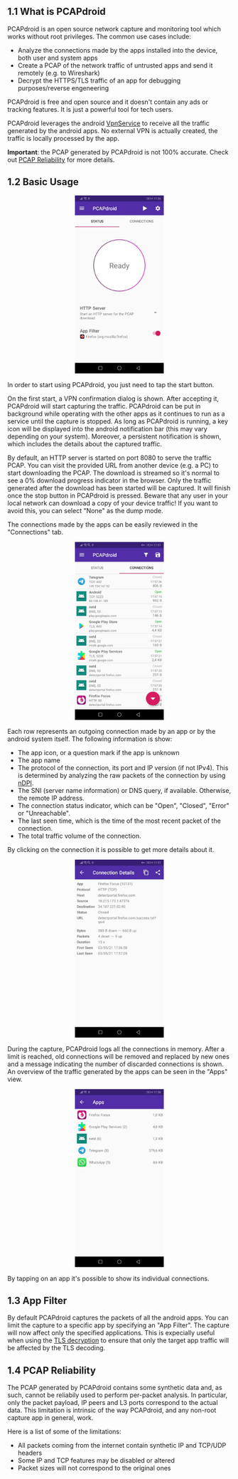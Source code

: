 ## 1.1 What is PCAPdroid

PCAPdroid is an open source network capture and monitoring tool which works without root privileges. The common use cases include:

- Analyze the connections made by the apps installed into the device, both user and system apps
- Create a PCAP of the network traffic of untrusted apps and send it remotely (e.g. to Wireshark)
- Decrypt the HTTPS/TLS traffic of an app for debugging purposes/reverse engeneering

PCAPdroid is free and open source and it doesn't contain any ads or tracking features. It is just a powerful tool for tech users.

PCAPdroid leverages the android [VpnService](https://developer.android.com/reference/android/net/VpnService) to receive all the traffic generated by the android apps. No external VPN is actually created, the traffic is locally processed by the app.

**Important**: the PCAP generated by PCAPdroid is not 100% accurate. Check out [PCAP Reliability](https://emanuele-f.github.io/PCAPdroid/quick_start#14-pcap-reliability) for more details.

## 1.2 Basic Usage

<p align="center">
<img src="https://raw.githubusercontent.com/emanuele-f/PCAPdroid/master/fastlane/metadata/android/en-US/images/phoneScreenshots/1.jpg" width="200" />
</p>

In order to start using PCAPdroid, you just need to tap the start button.

On the first start, a VPN confirmation dialog is shown. After accepting it, PCAPdroid will start capturing the traffic. PCAPdroid can be put in background while operating with the other apps as it continues to run as a service until the capture is stopped. As long as PCAPdroid is running, a key icon will be displayed into the android notification bar (this may vary depending on your system). Moreover, a persistent notification is shown, which includes the details about the captured traffic.

By default, an HTTP server is started on port 8080 to serve the traffic PCAP. You can visit the provided URL from another device (e.g. a PC) to start downloading the PCAP. The download is streamed so it's normal to see a 0% download progress indicator in the browser. Only the traffic generated after the download has been started will be captured. It will finish once the stop button in PCAPdroid is pressed. Beware that any user in your local network can download a copy of your device traffic! If you want to avoid this, you can select "None" as the dump mode.

The connections made by the apps can be easily reviewed in the "Connections" tab.

<p align="center">
<img src="https://raw.githubusercontent.com/emanuele-f/PCAPdroid/master/fastlane/metadata/android/en-US/images/phoneScreenshots/2.jpg" width="200" />
</p>

Each row represents an outgoing connection made by an app or by the android system itself. The following information is show:

  - The app icon, or a question mark if the app is unknown
  - The app name
  - The protocol of the connection, its port and IP version (if not IPv4). This is determined by analyzing the raw packets of the connection by using [nDPI](https://github.com/ntop/nDPI).
  - The SNI (server name information) or DNS query, if available. Otherwise, the remote IP address.
  - The connection status indicator, which can be "Open", "Closed", "Error" or "Unreachable".
  - The last seen time, which is the time of the most recent packet of the connection.
  - The total traffic volume of the connection.

By clicking on the connection it is possible to get more details about it.

<p align="center">
<img src="https://raw.githubusercontent.com/emanuele-f/PCAPdroid/master/fastlane/metadata/android/en-US/images/phoneScreenshots/3.jpg" width="200" />
</p>

During the capture, PCAPdroid logs all the connections in memory. After a limit is reached, old connections will be removed and replaced by new ones and a message indicating the number of discarded connections is shown. An overview of the traffic generated by the apps can be seen in the "Apps" view.

<p align="center">
<img src="https://raw.githubusercontent.com/emanuele-f/PCAPdroid/master/fastlane/metadata/android/en-US/images/phoneScreenshots/4.jpg" width="200" />
</p>

By tapping on an app it's possible to show its individual connections.

## 1.3 App Filter

By default PCAPdroid captures the packets of all the android apps. You can limit the capture to a specific app by specifying an "App Filter". The capture will now affect only the specified applications. This is expecially useful when using the [TLS decryption](tls_decryption) to ensure that only the target app traffic will be affected by the TLS decoding.

## 1.4 PCAP Reliability

The PCAP generated by PCAPdroid contains some synthetic data and, as such, cannot be reliabily used to perform per-packet analysis. In particular, only the packet payload, IP peers and L3 ports correspond to the actual data. This limitation is intrinsic of the way PCAPdroid, and any non-root capture app in general, work.

Here is a list of some of the limitations:

- All packets coming from the internet contain synthetic IP and TCP/UDP headers
- Some IP and TCP features may be disabled or altered
- Packet sizes will not correspond to the original ones
